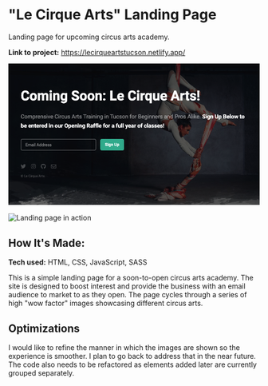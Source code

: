# "Le Cirque Arts" Landing Page
Landing page for upcoming circus arts academy. 

**Link to project:** https://lecirqueartstucson.netlify.app/

![Landing page for circus arts academy](images/circus-school.png)

![Landing page in action](images/circus-school-240.gif)

## How It's Made:

**Tech used:** HTML, CSS, JavaScript, SASS

This is a simple landing page for a soon-to-open circus arts academy. The site is designed to boost interest and provide the business with an email audience to market to as they open. The page cycles through a series of high "wow factor" images showcasing different circus arts.

## Optimizations

I would like to refine the manner in which the images are shown so the experience is smoother. I plan to go back to address that in the near future. The code also needs to be refactored as elements added later are currently grouped separately.



